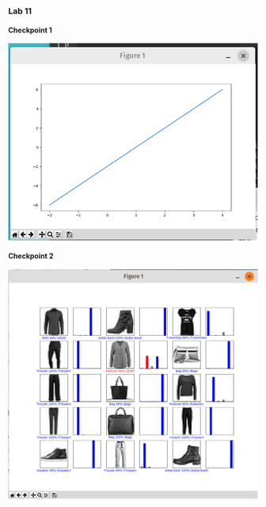 ### Lab 11

#### Checkpoint 1  
![this](images/lab11/cp1.png)

#### Checkpoint 2  
![this](images/lab11/cp2.png)
